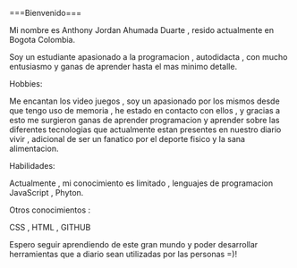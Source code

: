 ===Bienvenido===

Mi nombre es Anthony Jordan Ahumada Duarte , resido actualmente en Bogota Colombia.

Soy un estudiante apasionado a la programacion , autodidacta , con mucho entusiasmo y ganas de aprender hasta el mas minimo detalle.

Hobbies:

Me encantan los video juegos , soy un apasionado por los mismos desde que tengo uso de memoria , he estado en contacto con ellos , y gracias a esto me surgieron ganas de aprender programacion y aprender sobre las diferentes tecnologias que actualmente estan presentes en nuestro diario vivir , adicional de ser un fanatico por el deporte fisico y la sana alimentacion.

Habilidades:

Actualmente , mi conocimiento es limitado , lenguajes de programacion JavaScript , Phyton.

Otros conocimientos : 

CSS , HTML , GITHUB


Espero seguir aprendiendo de este gran mundo y poder desarrollar herramientas que a diario sean utilizadas por las personas =)!